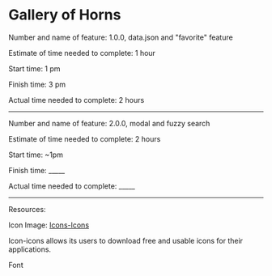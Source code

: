# Gallery of Horns  

Number and name of feature: 1.0.0, data.json and "favorite" feature  

Estimate of time needed to complete: 1 hour  

Start time: 1 pm  

Finish time:  3 pm

Actual time needed to complete:  2 hours  

_________________________________________________________________________

Number and name of feature: 2.0.0, modal and fuzzy search

Estimate of time needed to complete: 2 hours

Start time: ~1pm

Finish time: _____

Actual time needed to complete: _____

_________________________________________________________________________  

Resources:

Icon Image: [Icons-Icons](https://icon-icons.com/)

Icon-icons allows its users to download free and usable icons for their applications.  

Font
